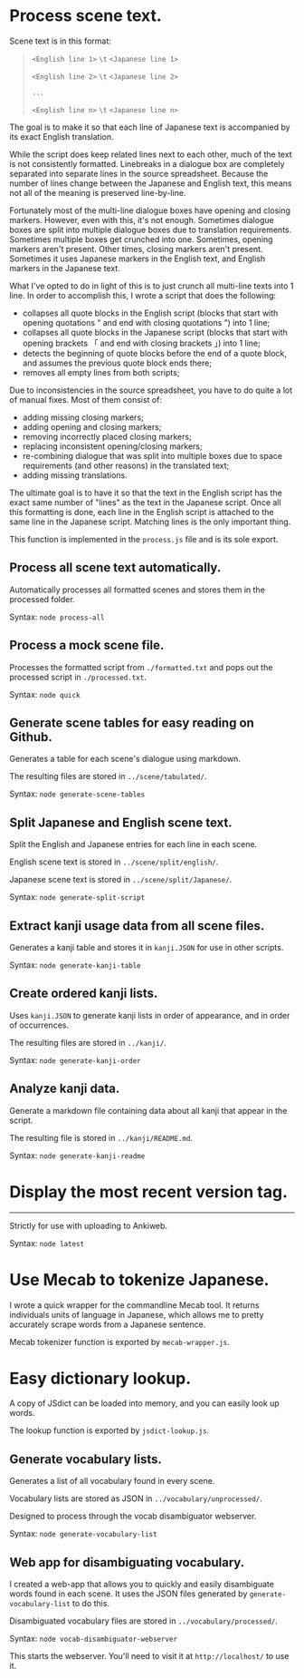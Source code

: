 # Process scene text.
Scene text is in this format:

>`<English line 1>` `\t` `<Japanese line 1>`
>
>`<English line 2>` `\t` `<Japanese line 2>`
>
>`...`
>
>`<English line n>` `\t` `<Japanese line n>`

The goal is to make it so that each line of Japanese text is accompanied by its exact English translation.

While the script does keep related lines next to each other, much of the text is not consistently formatted. Linebreaks in a dialogue box are completely separated into separate lines in the source spreadsheet. Because the number of lines change between the Japanese and English text, this means not all of the meaning is preserved line-by-line.

Fortunately most of the multi-line dialogue boxes have opening and closing markers. However, even with this, it's not enough. Sometimes dialogue boxes are split into multiple dialogue boxes due to translation requirements. Sometimes multiple boxes get crunched into one. Sometimes, opening markers aren't present. Other times, closing markers aren't present. Sometimes it uses Japanese markers in the English text, and English markers in the Japanese text.

What I've opted to do in light of this is to just crunch all multi-line texts into 1 line. In order to accomplish this, I wrote a script that does the following:

* collapses all quote blocks in the English script (blocks that start with opening quotations “ and end with closing quotations ”) into 1 line;
* collapses all quote blocks in the Japanese script (blocks that start with opening brackets 「 and end with closing brackets 」) into 1 line;
* detects the beginning of quote blocks before the end of a quote block, and assumes the previous quote block ends there;
* removes all empty lines from both scripts;

Due to inconsistencies in the source spreadsheet, you have to do quite a lot of manual fixes. Most of them consist of:
* adding missing closing markers;
* adding opening and closing markers;
* removing incorrectly placed closing markers;
* replacing inconsistent opening/closing markers;
* re-combining dialogue that was split into multiple boxes due to space requirements (and other reasons) in the translated text;
* adding missing translations.

The ultimate goal is to have it so that the text in the English script has the exact same number of "lines" as the text in the Japanese script. Once all this formatting is done, each line in the English script is attached to the same line in the Japanese script. Matching lines is the only important thing.

This function is implemented in the `process.js` file and is its sole export.

## Process all scene text automatically.
Automatically processes all formatted scenes and stores them in the processed folder.

Syntax: `node process-all`

## Process a mock scene file.
Processes the formatted script from `./formatted.txt` and pops out the processed script in `./processed.txt`.

Syntax: `node quick`

## Generate scene tables for easy reading on Github.
Generates a table for each scene's dialogue using markdown.

The resulting files are stored in `../scene/tabulated/`.

Syntax: `node generate-scene-tables`

## Split Japanese and English scene text.
Split the English and Japanese entries for each line in each scene.

English scene text is stored in `../scene/split/english/`.

Japanese scene text is stored in `../scene/split/Japanese/`.

Syntax: `node generate-split-script`

## Extract kanji usage data from all scene files.
Generates a kanji table and stores it in `kanji.JSON` for use in other scripts.

Syntax: `node generate-kanji-table`

## Create ordered kanji lists.
Uses `kanji.JSON` to generate kanji lists in order of appearance, and in order of occurrences.

The resulting files are stored in `../kanji/`.

Syntax: `node generate-kanji-order`

## Analyze kanji data.
Generate a markdown file containing data about all kanji that appear in the script.

The resulting file is stored in `../kanji/README.md`.

Syntax: `node generate-kanji-readme`

# Display the most recent version tag.
---
Strictly for use with uploading to Ankiweb.

Syntax: `node latest`

# Use Mecab to tokenize Japanese.
I wrote a quick wrapper for the commandline Mecab tool. It returns individuals units of language in Japanese, which allows me to pretty accurately scrape words from a Japanese sentence.

Mecab tokenizer function is exported by `mecab-wrapper.js`.

# Easy dictionary lookup.
A copy of JSdict can be loaded into memory, and you can easily look up words.

The lookup function is exported by `jsdict-lookup.js`.

## Generate vocabulary lists.
Generates a list of all vocabulary found in every scene.

Vocabulary lists are stored as JSON in `../vocabulary/unprocessed/`.

Designed to process through the vocab disambiguator webserver.

Syntax: `node generate-vocabulary-list`

## Web app for disambiguating vocabulary.
I created a web-app that allows you to quickly and easily disambiguate words found in each scene. It uses the JSON files generated by `generate-vocabulary-list` to do this.

Disambiguated vocabulary files are stored in `../vocabulary/processed/`.

Syntax: `node vocab-disambiguator-webserver`

This starts the webserver. You'll need to visit it at `http://localhost/` to use it.